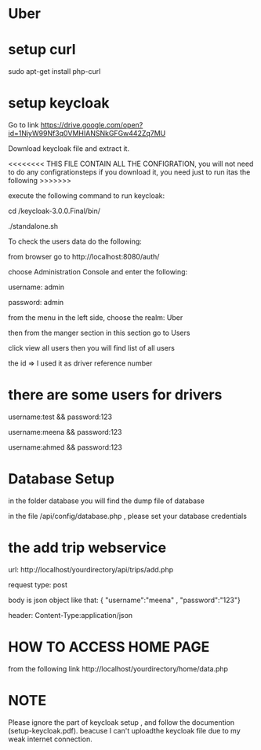 # Uber
# setup curl
sudo apt-get install php-curl
# setup keycloak
Go to link 
https://drive.google.com/open?id=1NiyW99Nf3q0VMHIANSNkGFGw442Zq7MU


Download keycloak file and extract it.


<<<<<<<< THIS FILE CONTAIN ALL THE CONFIGRATION, you will not need to do any configrationsteps if you download it, you need just to run itas the following >>>>>>>


execute the following command to run keycloak:


cd /keycloak-3.0.0.Final/bin/


./standalone.sh 


To check the users data do the following:


from browser go to http://localhost:8080/auth/


choose Administration Console and enter the following:


username: admin


password: admin


from the menu in the left side, choose the realm: Uber


then from the manger section in this section go to Users


click view all users then you will find list of all users


the id => I used it as driver reference number


# there are some users for drivers

username:test  && password:123


username:meena  && password:123


username:ahmed  && password:123



# Database Setup

in the folder database you will find the dump file of database


in the file /api/config/database.php , please set your database credentials


# the add trip webservice


url: http://localhost/yourdirectory/api/trips/add.php


request type: post


body is json object like that: { "username":"meena" , "password":"123"}


header: Content-Type:application/json



# HOW TO ACCESS HOME PAGE

from the following link http://localhost/yourdirectory/home/data.php



# NOTE

Please ignore the part of keycloak setup , and follow the documention (setup-keycloak.pdf).
beacuse I can't uploadthe keycloak file due to my weak internet connection.


